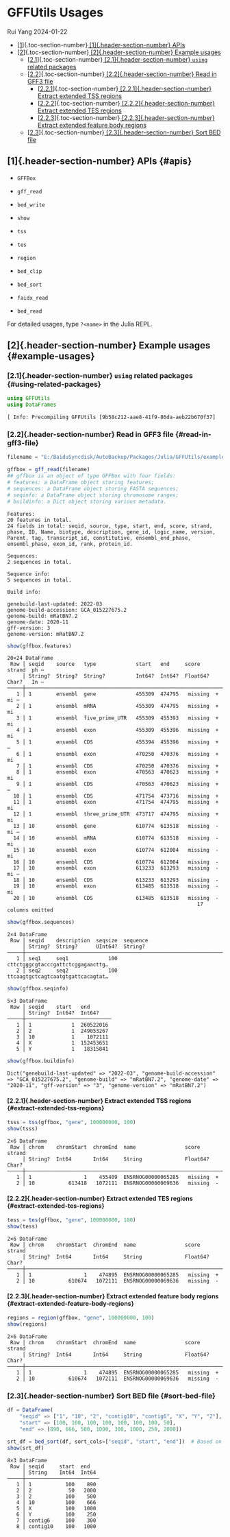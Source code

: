# GFFUtils Usages

Rui Yang 2024-01-22

-   [[1](#apis)]{.toc-section-number}[ [1]{.header-section-number} APIs](#apis)
-   [[2](#example-usages)]{.toc-section-number}[ [2]{.header-section-number} Example usages](#example-usages)
    -   [[2.1](#using-related-packages)]{.toc-section-number}[ [2.1]{.header-section-number} `using` related packages](#using-related-packages)
    -   [[2.2](#read-in-gff3-file)]{.toc-section-number}[ [2.2]{.header-section-number} Read in GFF3 file](#read-in-gff3-file)
        -   [[2.2.1](#extract-extended-tss-regions)]{.toc-section-number}[ [2.2.1]{.header-section-number} Extract extended TSS regions](#extract-extended-tss-regions)
        -   [[2.2.2](#extract-extended-tes-regions)]{.toc-section-number}[ [2.2.2]{.header-section-number} Extract extended TES regions](#extract-extended-tes-regions)
        -   [[2.2.3](#extract-extended-feature-body-regions)]{.toc-section-number}[ [2.2.3]{.header-section-number} Extract extended feature body regions](#extract-extended-feature-body-regions)
    -   [[2.3](#sort-bed-file)]{.toc-section-number}[ [2.3]{.header-section-number} Sort BED file](#sort-bed-file)

## [1]{.header-section-number} APIs {#apis}

-   `GFFBox`

-   `gff_read`

-   `bed_write`

-   `show`

-   `tss`

-   `tes`

-   `region`

-   `bed_clip`

-   `bed_sort`

-   `faidx_read`

-   `bed_read`

For detailed usages, type `?<name>` in the Julia REPL.

## [2]{.header-section-number} Example usages {#example-usages}

### [2.1]{.header-section-number} `using` related packages {#using-related-packages}

``` julia
using GFFUtils
using DataFrames
```

```         
[ Info: Precompiling GFFUtils [9b58c212-aae8-41f9-86da-aeb22b670f37]
```

### [2.2]{.header-section-number} Read in GFF3 file {#read-in-gff3-file}

``` julia
filename = "E:/BaiduSyncdisk/AutoBackup/Packages/Julia/GFFUtils/exampledata/example.gff3"

gffbox = gff_read(filename)
## gffbox is an object of type GFFBox with four fields:
# features: a DataFrame object storing features;
# sequences: a DataFrame object storing FASTA sequences;
# seqinfo: a DataFrame object storing chromosome ranges;
# buildinfo: a Dict object storing various metadata.
```

```         
Features: 
20 features in total.
24 fields in total: seqid, source, type, start, end, score, strand, phase, ID, Name, biotype, description, gene_id, logic_name, version, Parent, tag, transcript_id, constitutive, ensembl_end_phase, ensembl_phase, exon_id, rank, protein_id.

Sequences: 
2 sequences in total.

Sequence info: 
5 sequences in total.

Build info: 

genebuild-last-updated: 2022-03
genome-build-accession: GCA_015227675.2
genome-build: mRatBN7.2
genome-date: 2020-11
gff-version: 3
genome-version: mRatBN7.2
```

``` julia
show(gffbox.features)
```

```         
20×24 DataFrame
 Row │ seqid    source   type             start   end     score     strand  ph ⋯
     │ String?  String?  String?          Int64?  Int64?  Float64?  Char?   In ⋯
─────┼──────────────────────────────────────────────────────────────────────────
   1 │ 1        ensembl  gene             455309  474795   missing  +       mi ⋯
   2 │ 1        ensembl  mRNA             455309  474795   missing  +       mi
   3 │ 1        ensembl  five_prime_UTR   455309  455393   missing  +       mi
   4 │ 1        ensembl  exon             455309  455396   missing  +       mi
   5 │ 1        ensembl  CDS              455394  455396   missing  +          ⋯
   6 │ 1        ensembl  exon             470250  470376   missing  +       mi
   7 │ 1        ensembl  CDS              470250  470376   missing  +
   8 │ 1        ensembl  exon             470563  470623   missing  +       mi
   9 │ 1        ensembl  CDS              470563  470623   missing  +          ⋯
  10 │ 1        ensembl  CDS              471754  473716   missing  +
  11 │ 1        ensembl  exon             471754  474795   missing  +       mi
  12 │ 1        ensembl  three_prime_UTR  473717  474795   missing  +       mi
  13 │ 10       ensembl  gene             610774  613518   missing  -       mi ⋯
  14 │ 10       ensembl  mRNA             610774  613518   missing  -       mi
  15 │ 10       ensembl  exon             610774  612004   missing  -       mi
  16 │ 10       ensembl  CDS              610774  612004   missing  -
  17 │ 10       ensembl  exon             613233  613293   missing  -       mi ⋯
  18 │ 10       ensembl  CDS              613233  613293   missing  -
  19 │ 10       ensembl  exon             613485  613518   missing  -       mi
  20 │ 10       ensembl  CDS              613485  613518   missing  -
                                                              17 columns omitted
```

``` julia
show(gffbox.sequences)
```

```         
2×4 DataFrame
 Row │ seqid    description  seqsize  sequence                          
     │ String?  String?      UInt64?  String?                           
─────┼──────────────────────────────────────────────────────────────────
   1 │ seq1     seq1             100  cttctgggcgtacccgattctcggagaacttg…
   2 │ seq2     seq2             100  ttcaagtgctcagtcaatgtgattcacagtat…
```

``` julia
show(gffbox.seqinfo)
```

```         
5×3 DataFrame
 Row │ seqid    start   end       
     │ String?  Int64?  Int64?    
─────┼────────────────────────────
   1 │ 1             1  260522016
   2 │ 2             1  249053267
   3 │ 10            1    1072111
   4 │ X             1  152453651
   5 │ Y             1   18315841
```

``` julia
show(gffbox.buildinfo)
```

```         
Dict("genebuild-last-updated" => "2022-03", "genome-build-accession" => "GCA_015227675.2", "genome-build" => "mRatBN7.2", "genome-date" => "2020-11", "gff-version" => "3", "genome-version" => "mRatBN7.2")
```

#### [2.2.1]{.header-section-number} Extract extended TSS regions {#extract-extended-tss-regions}

``` julia
tsss = tss(gffbox, "gene", 100000000, 100)
show(tsss)
```

```         
2×6 DataFrame
 Row │ chrom    chromStart  chromEnd  name                score     strand 
     │ String?  Int64       Int64     String              Float64?  Char?  
─────┼─────────────────────────────────────────────────────────────────────
   1 │ 1                 1    455409  ENSRNOG00000065285   missing  +
   2 │ 10           613418   1072111  ENSRNOG00000069636   missing  -
```

#### [2.2.2]{.header-section-number} Extract extended TES regions {#extract-extended-tes-regions}

``` julia
tess = tes(gffbox, "gene", 100000000, 100)
show(tess)
```

```         
2×6 DataFrame
 Row │ chrom    chromStart  chromEnd  name                score     strand 
     │ String?  Int64       Int64     String              Float64?  Char?  
─────┼─────────────────────────────────────────────────────────────────────
   1 │ 1                 1    474895  ENSRNOG00000065285   missing  +
   2 │ 10           610674   1072111  ENSRNOG00000069636   missing  -
```

#### [2.2.3]{.header-section-number} Extract extended feature body regions {#extract-extended-feature-body-regions}

``` julia
regions = region(gffbox, "gene", 100000000, 100)
show(regions)
```

```         
2×6 DataFrame
 Row │ chrom    chromStart  chromEnd  name                score     strand 
     │ String?  Int64       Int64     String              Float64?  Char?  
─────┼─────────────────────────────────────────────────────────────────────
   1 │ 1                 1    474895  ENSRNOG00000065285   missing  +
   2 │ 10           610674   1072111  ENSRNOG00000069636   missing  -
```

### [2.3]{.header-section-number} Sort BED file {#sort-bed-file}

``` julia
df = DataFrame(
    "seqid" => ["1", "10", "2", "contig10", "contig6", "X", "Y", "2"],
    "start" => [100, 100, 100, 100, 100, 100, 100, 50],
    "end" => [890, 666, 500, 1000, 300, 1000, 250, 2000])

srt_df = bed_sort(df, sort_cols=["seqid", "start", "end"])  # Based on the first three columns in a BED file
show(srt_df)
```

```         
8×3 DataFrame
 Row │ seqid     start  end   
     │ String    Int64  Int64 
─────┼────────────────────────
   1 │ 1           100    890
   2 │ 2            50   2000
   3 │ 2           100    500
   4 │ 10          100    666
   5 │ X           100   1000
   6 │ Y           100    250
   7 │ contig6     100    300
   8 │ contig10    100   1000
```